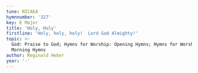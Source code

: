 ```yaml
---
tune: NICAEA
hymnnumber: '327'
key: E Major
title: 'Holy, Holy'
firstline: 'Holy, holy, holy!  Lord God Almighty!'
topic: >-
  God: Praise to God; Hymns for Worship: Opening Hymns; Hymns for Worship:
  Morning Hymns
author: Reginald Heber
year: '-'
---
```

